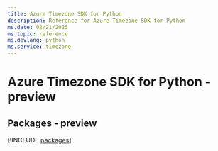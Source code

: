 ```yaml
---
title: Azure Timezone SDK for Python
description: Reference for Azure Timezone SDK for Python
ms.date: 02/21/2025
ms.topic: reference
ms.devlang: python
ms.service: timezone
---
```

# Azure Timezone SDK for Python - preview
## Packages - preview
[!INCLUDE [packages](timezone-index.md)]